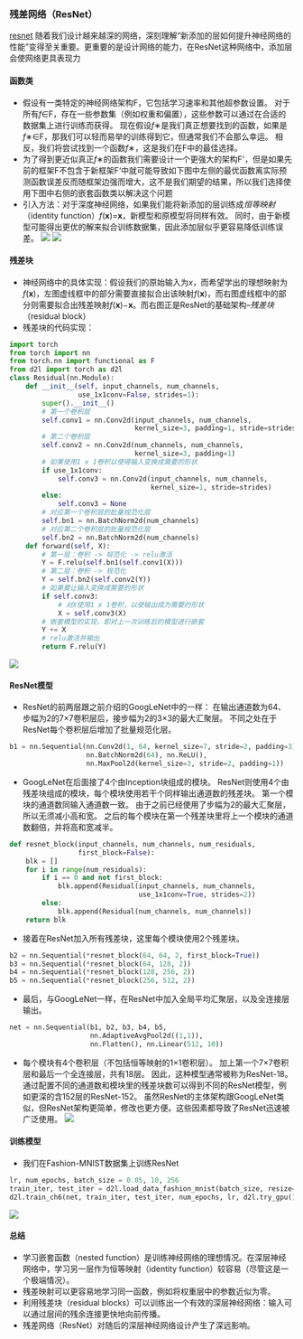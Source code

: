 ### 残差网络（ResNet）
[resnet](../../代码/convolutional-modern/resnet.md)
随着我们设计越来越深的网络，深刻理解“新添加的层如何提升神经网络的性能”变得至关重要。更重要的是设计网络的能力，在ResNet这种网络中，添加层会使网络更具表现力
#### 函数类
- 假设有一类特定的神经网络架构F，它包括学习速率和其他超参数设置。 对于所有*f*∈F，存在一些参数集（例如权重和偏置），这些参数可以通过在合适的数据集上进行训练而获得。 现在假设*f*∗是我们真正想要找到的函数，如果是*f*∗∈F，那我们可以轻而易举的训练得到它，但通常我们不会那么幸运。 相反，我们将尝试找到一个函数*f*∗，这是我们在F中的最佳选择。
- 为了得到更近似真正*f*∗的函数我们需要设计一个更强大的架构F'，但是如果先前的框架F不包含于新框架F‘中就可能导致如下图中左侧的最优函数离实际预测函数误差反而随框架边强而增大，这不是我们期望的结果，所以我们选择使用下图中右侧的嵌套函数类以解决这个问题
- 引入方法：对于深度神经网络，如果我们能将新添加的层训练成*恒等映射*（identity function）*f*(**x**)=**x**，新模型和原模型将同样有效。 同时，由于新模型可能得出更优的解来拟合训练数据集，因此添加层似乎更容易降低训练误差。
![](imgs/ResNet/29-01.png)
![](imgs/ResNet/29-02.png)
#### 残差块
- 神经网络中的具体实现：假设我们的原始输入为*x*，而希望学出的理想映射为*f*(**x**)，左图虚线框中的部分需要直接拟合出该映射*f*(**x**)，而右图虚线框中的部分则需要拟合出残差映射*f*(**x**)−**x**。而右图正是ResNet的基础架构–*残差块*（residual block）
- 残差块的代码实现：
```python
import torch
from torch import nn
from torch.nn import functional as F
from d2l import torch as d2l
class Residual(nn.Module):
    def __init__(self, input_channels, num_channels,
                 use_1x1conv=False, strides=1):
        super().__init__()
        # 第一个卷积层
        self.conv1 = nn.Conv2d(input_channels, num_channels,
                               kernel_size=3, padding=1, stride=strides)
        # 第二个卷积层
        self.conv2 = nn.Conv2d(num_channels, num_channels,
                               kernel_size=3, padding=1)
        # 如果使用1 x 1卷积以使得输入变换成需要的形状
        if use_1x1conv:
            self.conv3 = nn.Conv2d(input_channels, num_channels,
                                   kernel_size=1, stride=strides)
        else:
            self.conv3 = None
        # 对应第一个卷积层的批量规范化层
        self.bn1 = nn.BatchNorm2d(num_channels)
        # 对应第二个卷积层的批量规范化层
        self.bn2 = nn.BatchNorm2d(num_channels)
    def forward(self, X):
        # 第一层：卷积 -> 规范化 -> relu激活
        Y = F.relu(self.bn1(self.conv1(X)))
        # 第二层：卷积 -> 规范化
        Y = self.bn2(self.conv2(Y))
        # 如果要让输入变换成需要的形状
        if self.conv3:
            # 对X使用1 x 1卷积，以使输出成为需要的形状
            X = self.conv3(X)
        # 嵌套模型的实现，即对上一次训练后的模型进行嵌套
        Y += X
        # relu激活并输出
        return F.relu(Y)
```
![](imgs/ResNet/29-03.png)
#### ResNet模型
- ResNet的前两层跟之前介绍的GoogLeNet中的一样： 在输出通道数为64、步幅为2的7×7卷积层后，接步幅为2的3×3的最大汇聚层。 不同之处在于ResNet每个卷积层后增加了批量规范化层。
```python
b1 = nn.Sequential(nn.Conv2d(1, 64, kernel_size=7, stride=2, padding=3),
                   nn.BatchNorm2d(64), nn.ReLU(),
                   nn.MaxPool2d(kernel_size=3, stride=2, padding=1))
```
- GoogLeNet在后面接了4个由Inception块组成的模块。 ResNet则使用4个由残差块组成的模块，每个模块使用若干个同样输出通道数的残差块。 第一个模块的通道数同输入通道数一致。 由于之前已经使用了步幅为2的最大汇聚层，所以无须减小高和宽。 之后的每个模块在第一个残差块里将上一个模块的通道数翻倍，并将高和宽减半。
```python
def resnet_block(input_channels, num_channels, num_residuals,
                 first_block=False):
    blk = []
    for i in range(num_residuals):
        if i == 0 and not first_block:
            blk.append(Residual(input_channels, num_channels,
                                use_1x1conv=True, strides=2))
        else:
            blk.append(Residual(num_channels, num_channels))
    return blk
```
- 接着在ResNet加入所有残差块，这里每个模块使用2个残差块。
```python
b2 = nn.Sequential(*resnet_block(64, 64, 2, first_block=True))
b3 = nn.Sequential(*resnet_block(64, 128, 2))
b4 = nn.Sequential(*resnet_block(128, 256, 2))
b5 = nn.Sequential(*resnet_block(256, 512, 2))
```
- 最后，与GoogLeNet一样，在ResNet中加入全局平均汇聚层，以及全连接层输出。
```python
net = nn.Sequential(b1, b2, b3, b4, b5,
                    nn.AdaptiveAvgPool2d((1,1)),
                    nn.Flatten(), nn.Linear(512, 10))
```
- 每个模块有4个卷积层（不包括恒等映射的1×1卷积层）。 加上第一个7×7卷积层和最后一个全连接层，共有18层。 因此，这种模型通常被称为ResNet-18。 通过配置不同的通道数和模块里的残差块数可以得到不同的ResNet模型，例如更深的含152层的ResNet-152。 虽然ResNet的主体架构跟GoogLeNet类似，但ResNet架构更简单，修改也更方便。这些因素都导致了ResNet迅速被广泛使用。
![](imgs/ResNet/29-04.png)
#### 训练模型
- 我们在Fashion-MNIST数据集上训练ResNet
```python
lr, num_epochs, batch_size = 0.05, 10, 256
train_iter, test_iter = d2l.load_data_fashion_mnist(batch_size, resize=96)
d2l.train_ch6(net, train_iter, test_iter, num_epochs, lr, d2l.try_gpu())
```
![](imgs/ResNet/29-05.png)
#### 总结
- 学习嵌套函数（nested function）是训练神经网络的理想情况。在深层神经网络中，学习另一层作为恒等映射（identity function）较容易（尽管这是一个极端情况）。
- 残差映射可以更容易地学习同一函数，例如将权重层中的参数近似为零。
- 利用残差块（residual blocks）可以训练出一个有效的深层神经网络：输入可以通过层间的残余连接更快地向前传播。
- 残差网络（ResNet）对随后的深层神经网络设计产生了深远影响。
